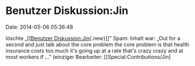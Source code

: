 Benutzer Diskussion:Jin
=======================

Date: 2014-05-06 05:36:48

löschte „\[\[[Benutzer
Diskussion:Jin](http://www.yacy-websuche.de/wiki/index.php?title=Benutzer_Diskussion:Jin&action=edit&redlink=1 "Benutzer Diskussion:Jin (Seite nicht vorhanden)"){.new}\]\]"
Spam: Inhalt war: „Out for a second and just talk about the core problem
the core problem is that health insurance costs too much it\'s going up
at a rate that\'s crazy crazy and at most workers if ..." (einziger
Bearbeiter: \[\[Special:Contributions/Jin\|
